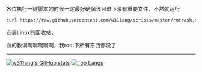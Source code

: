各位执行一键脚本的时候一定最好确保该目录下没有重要文件，不然就运行
```bash
curl https://raw.githubusercontent.com/w311ang/scripts/master/rmtrash.sh | bash
```
安装Linux的回收站，

血的教训啊啊啊啊啊，我root下所有东西都没了

---
[![w311ang's GitHub stats](https://github-readme-stats.vercel.app/api?username=w311ang&show_icons=true)](https://github.com/anuraghazra/github-readme-stats)
[![Top Langs](https://github-readme-stats.vercel.app/api/top-langs/?username=w311ang&layout=compact)](https://github.com/anuraghazra/github-readme-stats)
